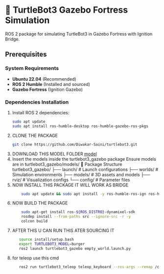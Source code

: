   # 🐢 TurtleBot3 Gazebo Fortress Simulation

ROS 2 package for simulating TurtleBot3 in Gazebo Fortress with Ignition Bridge.


## Prerequisites

### System Requirements
- **Ubuntu 22.04** (Recommended)
- **ROS 2 Humble** (Installed and sourced)
- **Gazebo Fortress** (Ignition Gazebo)

### Dependencies Installation

1. Install ROS 2 dependencies:
   ```bash
   sudo apt update
   sudo apt install ros-humble-desktop ros-humble-gazebo-ros-pkgs
   ```
2. CLONE THE PACKAGE
   ```bash
   git clone https://github.com/Diwakar-Saini/turtlebot3.git
   ```
3. DOWNLOAD THIS MODEL FOLDER [model](https://drive.google.com/drive/folders/16YtcjzQiOeX3XTH8uJbhHMasY9YnmX0T?usp=sharing)  
4. Insert the models inside the turtlebot3_gazebo package
   Ensure models are in turtlebot3_gazebo/models/
   📂 Package Structure
   turtlebot3_gazebo/
    ├── launch/          # Launch configurations
    ├── worlds/          # Simulation environments
    ├── models/          # 3D assets and models
    ├── rviz/            # Visualization configs
    └── config/          # Parameter files
6. NOW INSTALL THIS PACKAGE IT WILL WORK AS BRIDGE
   ``` bash
       sudo apt update && sudo apt install -y ros-humble-ros-ign ros-humble-ros-ign-bridge ros-humble-ros-ign-gazebo ros-humble-ros-ign-gazebo-demos ros-humble-ros-ign-image ignition-fortress
   ```
7. NOW BUILD THE PACKAGE
   ``` bash
       sudo apt-get install ros-${ROS_DISTRO}-dynamixel-sdk
       rosdep install --from-paths src --ignore-src -r -y
       colcon build
   ```
8. AFTER THIS U CAN RUN THIS ATER SOURCING IT
   ```BASH
      source install/setup.bash
      export TURTLEBOT3_MODEL=burger
      ros2 launch turtlebot3_gazebo empty_world.launch.py     
   ```
9. for teleop use this cmd
    ```bash
       ros2 run turtlebot3_teleop teleop_keyboard --ros-args --remap /cmd_vel:=/cmd_vel_unstamped
    ```


